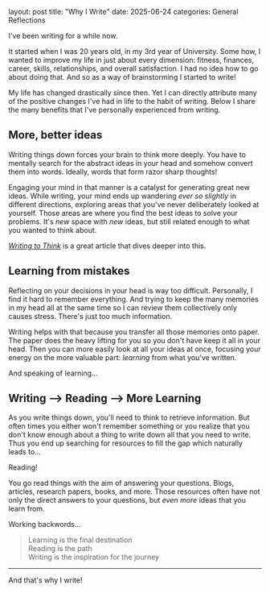 layout: post
title: "Why I Write"
date: 2025-06-24
categories: General Reflections

I've been writing for a while now.

It started when I was 20 years old, in my 3rd year of University. Some how, I wanted to improve my life in just about every dimension: fitness, finances, career, skills, relationships, and overall satisfaction. I had no idea how to go about doing that. And so as a way of brainstorming I started to write!

My life has changed drastically since then. Yet I can directly attribute many of the positive changes I've had in life to the habit of writing. Below I share the many benefits that I've personally experienced from writing.

## More, better ideas
Writing things down forces your brain to think more deeply. You have to mentally search for the abstract ideas in your head and somehow convert them into words. Ideally, words that form razor sharp thoughts!

Engaging your mind in that manner is a catalyst for generating great new ideas. While writing, your mind ends up wandering _ever so slightly_ in different directions, exploring areas that you've never deliberately looked at yourself. Those areas are where you find the best ideas to solve your problems. It's _new_ space with _new_ ideas, but still related enough to what you wanted to think about.

_[Writing to Think](https://fs.blog/writing-to-think/)_ is a great article that dives deeper into this. 

## Learning from mistakes

Reflecting on your decisions in your head is way too difficult. Personally, I find it hard to remember everything. And trying to keep the many memories in my head all at the same time so I can review them collectively only causes stress. There's just too much information.

Writing helps with that because you  transfer all those memories onto paper. The paper does the heavy lifting for you so you don't have keep it all in your head. Then you can more easily look at all your ideas at once, focusing your energy on the more valuable part: _learning_ from what you've written. 

And speaking of learning...

## Writing --> Reading --> More Learning

As you write things down, you'll need to think to retrieve information. But often times you either won't remember something or you realize that you don't know enough about a thing to write down all that you need to write. Thus you end up searching for resources to fill the gap which naturally leads to...

Reading!

You go read things with the aim of answering your questions. Blogs, articles, research papers, books, and more. Those resources often have not only the direct answers to your questions, but _even more_ ideas that you learn from. 

Working backwords... 

>Learning is the final destination\
>Reading is the path\
>Writing is the inspiration for the journey

---

And that's why I write!
